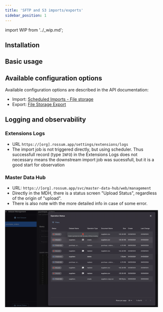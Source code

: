 ```yaml
---
title: 'SFTP and S3 imports/exports'
sidebar_position: 1
---
```


import WIP from '../\_wip.md';

## Installation

<WIP />

## Basic usage

<WIP />

## Available configuration options

Available configuration options are described in the API documentation:
- Import: [Scheduled Imports - File storage](https://elis.rossum.ai/svc/scheduled-imports/api/docs#tag/File-Storage/operation/import_dataset_from_file_storage_api_file_storage_v1_dataset_import_post)
- Export: [File Storage Export](https://elis.rossum.ai/svc/file-storage-export/api/docs)

## Logging and observability

### Extensions Logs

- URL `https://[org].rossum.app/settings/extensions/logs`
- The import job is not triggered directly, but using scheduler. Thus successfull record (type `INFO`) in the Extensions Logs does not necessary means the downstream import job was sucessfull, but it is a good start for observation

### Master Data Hub 
- URL: `https://[org].rossum.app/svc/master-data-hub/web/management`
- Directly in the MDH, there is a status screen "Upload Status", regardless of the origin of "upload".
- There is also note with the more detailed info in case of some error.

![Upload Status](./img/upload-status.png)
